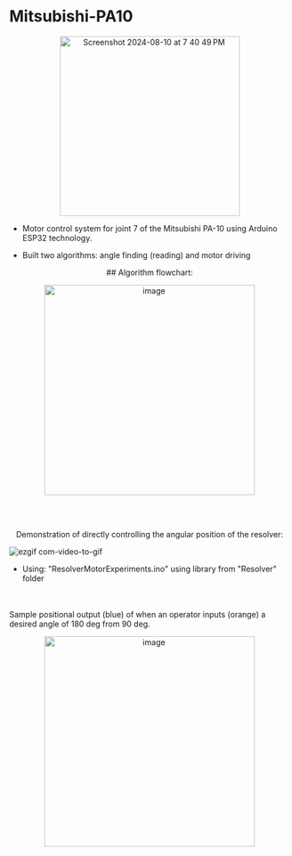 # Mitsubishi-PA10

<p align="center">
<img width="323" alt="Screenshot 2024-08-10 at 7 40 49 PM" src="https://github.com/user-attachments/assets/ba0c88bd-2c2c-43e3-a72b-6aa42e94ea5a">
</p>

- Motor control system for joint 7 of the Mitsubishi PA-10 using Arduino ESP32 technology.

- Built two algorithms: angle finding (reading) and motor driving

<p align="center">
## Algorithm flowchart:
</p>

<p align="center">
<img width="378" alt="image" src="https://github.com/user-attachments/assets/543db6ec-be91-40f5-8c43-55fed6f89190">
</p>

<br> <br/>
<p align="center">
Demonstration of directly controlling the angular position of the resolver:
</p>

![ezgif com-video-to-gif](https://github.com/user-attachments/assets/5a521cb7-595f-4311-a605-89fc52393834)


- Using: "ResolverMotorExperiments.ino" using library from "Resolver" folder

<br> <br/>
Sample positional output (blue) of when an operator inputs (orange) a desired angle of 180 deg from 90 deg.
<p align="center">
<img width="378" alt="image" src="https://github.com/user-attachments/assets/e8e7c459-836d-4a44-b811-8c33553e6baa">
</p>
